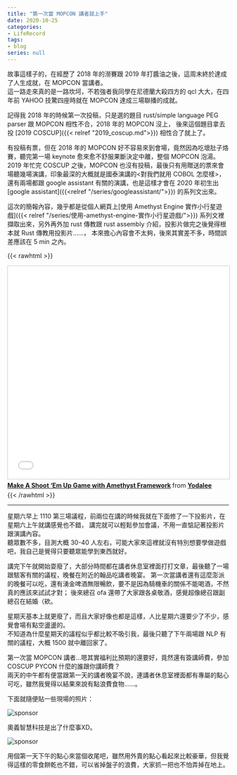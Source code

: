 ```yaml
---
title: "第一次當 MOPCON 講者就上手"
date: 2020-10-25
categories:
- LifeRecord
tags:
- blog
series: null
---
```


故事這樣子的，在經歷了 2018 年的澇賽跟 2019 年打醬油之後，這周末終於達成了人生成就，在 MOPCON 當講者。  
這一路走來真的是一路坎坷，不若強者我同學在尼德蘭大殺四方的 qcl 大大，在四年前 YAHOO 技驚四座時就在 MOPCON 達成三場聯播的成就。
<!--more-->

記得我 2018 年的時候第一次投稿，只是選的題目 rust/simple language PEG parser 跟 MOPCON 相性不合，2018 年的 MOPCON 沒上，
後來這個題目拿去投 [2019 COSCUP]({{< relref "2019_coscup.md">}}) 相性合了就上了。

有投稿有票，但在 2018 年的 MOPCON 好不容易來到會場，竟然因為吃壞肚子烙賽，聽完第一場 keynote 愈來愈不舒服果斷決定中離，整個 MOPCON 泡湯。  
2019 年忙完 COSCUP 之後，MOPCON 也沒有投稿，最後只有用贈送的票來會場聽幾場演講，印象最深的大概就是國泰演講的<對我們就用 COBOL 怎麼樣>，
還有兩場都跟 google assistant 有關的演講，也是這樣才會在 2020 年初生出
 [google assistant]({{<relref "/series/googleassistant/">}}) 的系列文出來。

這次的簡報內容，幾乎都是從個人網頁上[使用 Amethyst Engine 實作小行星遊戲]({{< relref "/series/使用-amethyst-engine-實作小行星遊戲/">}})
系列文裡擷取出來，另外再外加 rust 傳教跟 rust assembly 介紹，投影片做完之後覺得根本就 Rust 傳教用投影片……，
本來擔心內容會不太夠，後來其實差不多，時間誤差應該在 5 min 之內。  

{{< rawhtml >}}
<iframe src="//www.slideshare.net/slideshow/embed_code/key/92NzllqyeG6JUu" width="595" height="485" frameborder="0" marginwidth="0" marginheight="0" scrolling="no" style="border:1px solid #CCC; border-width:1px; margin-bottom:5px; max-width: 100%;" allowfullscreen> </iframe> <div style="margin-bottom:5px"> <strong> <a href="//www.slideshare.net/youtang5/make-a-shoot-em-up-game-with-amethyst-framework" title="Make A Shoot ‘Em Up Game with Amethyst Framework" target="_blank">Make A Shoot ‘Em Up Game with Amethyst Framework</a> </strong> from <strong><a href="https://www.slideshare.net/youtang5" target="_blank">Yodalee</a></strong> </div>
{{< /rawhtml >}}

----
  
星期六早上 1110 第三場議程，前兩位在講的時候我就在下面修了一下投影片，在星期六上午就講感覺也不錯，
講完就可以輕鬆參加會議，不用一直惦記著投影片跟演講內容。  
聽眾數不多，目測大概 30-40 人左右，可能大家來這裡就沒有特別想要學做遊戲吧，我自己是覺得只要聽眾能學到東西就好。  

講完下午就開始耍廢了，大部分時間都在講者休息室裡面打打文章，最後聽了一場跟駭客有關的議程，晚餐在附近的翰品吃講者晚宴。 
第一次當講者還有這麼澎派的晚餐可以吃，還有湧金啤酒無限暢飲，要不是因為騎機車的關係不能喝酒，不然真的應該來試試才對；
後來總召 ofa 還帶了大家跟各桌敬酒，感覺超像總召跟副總召在結婚（欸。  

星期天基本上就更廢了，而且大家好像也都是這樣，人比星期六還要少了不少，感覺會場有點空盪盪的。  
不知道為什麼星期天的議程似乎都比較不吸引我，最後只聽了下午兩場跟 NLP 有關的議程，大概 1500 就中離回家了。  

第一次當 MOPCON 講者…嗯其實福利比預期的還要好，竟然還有簽講師費，參加 COSCUP PYCON 什麼的誰跟你講師費？  
兩天的中午都有便當跟第一天的講者晚宴不說，連講者休息室裡面都有專屬的點心可吃，雖然我覺得以結果來說有點浪費食物……。  

下面就隨便貼一些現場的照片：

![sponsor](/images/blog/mopcon2020_1.jpg)

奧義智慧科技是出了什麼事XD。

![sponsor](/images/blog/mopcon2020_2.jpg)

用個第一天下午的點心來當個收尾吧，雖然用外賣的點心看起來比較豪華，但我覺得這樣的零食餅乾也不錯，可以省掉盤子的浪費，大家抓一把也不怕弄掉在地上。
